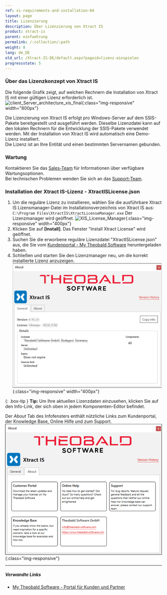 ```yaml
---
ref: xi-requirements-and-installation-04
layout: page
title: Lizenzierung
description: Über Lizenzierung von Xtract IS
product: xtract-is
parent: einfuehrung
permalink: /:collection/:path
weight: 8
lang: de_DE
old_url: /Xtract-IS-DE/default.aspx?pageid=lizenz-einspielen
progressstate: 5
---
```

### Über das Lizenzkonzept von Xtract IS
Die folgende Grafik zeigt, auf welchen Rechnern die Installation von Xtract IS mit einer gültigen Lizenz erforderlich ist.  
![client_Server_architecture_xis_final](/img/content/xis/client_server_xis.png){:class="img-responsive" width="800px"} <br>

Die Lizenzierung von Xtract IS erfolgt pro Windows-Server auf dem SSIS-Pakete bereitgestellt und ausgeführt werden. Dieselbe Lizenzdatei kann auf den lokalen Rechnern für die Entwicklung der SSIS-Pakete verwendet werden.
Mit der Installation von Xtract IS wird automatisch eine Demo-Lizenz installiert. <br>
Die Lizenz ist an Ihre Entität und einen bestimmten Servernamen gebunden.

### Wartung
Kontaktieren Sie das [Sales-Team](mailto:sales@theobald-software.com) für Informationen über verfügbare Wartungsoptionen.<br>
Bei technischen Problemen wenden Sie sich an das [Support-Team](https://support.theobald-software.com).

### Installation der Xtract IS-Lizenz - XtractISLicense.json
1. Um die reguläre Lizenz zu installieren, wählen Sie die ausführbare Xtract IS Lizensmanager-Datei im Installationsverzeichnis von Xtract IS aus:<br>
`C:\Program Files\XtractIS\XtractLicenseManager.exe`
Der Lizenzmanager wird geöffnet. 
![XIS_License_Manager](/img/content/xis/xis_license-manager.png){:class="img-responsive" width="400px"}
2. Klicken Sie auf **[Install]**. Das Fenster "Install Xtract License" wird geöffnet.
3. Suchen Sie die erworbene reguläre Lizenzdatei "XtractISLicense.json" aus, die Sie vom [Kundenportal - My Theobald Software](https://my.theobald-software.com) heruntergeladen haben.
4. Schließen und starten Sie den Lizenzmanager neu, um die korrekt installierte Lizenz anzuzeigen.  
![XIS_Lizenz_Info](/img/content/XIS_License_Info.png){:class="img-responsive" width="400px"}

{: .box-tip }
**Tip:** Um Ihre aktuellen Lizenzdaten einzusehen, klicken Sie auf den Info-Link, der sich oben in jedem Komponenten-Editor befindet.

Der *About* Tab des Infofensters enthält nützliche Links zum Kundenportal, der Knowledge Base, Online Hilfe und zum Support. <br>
![Abot](/img/content/about-xis.png){:class="img-responsive"}

****
##### Verwandte Links
- [My Theobald Software - Portal für Kunden und Partner](https://my.theobald-software.com/)
